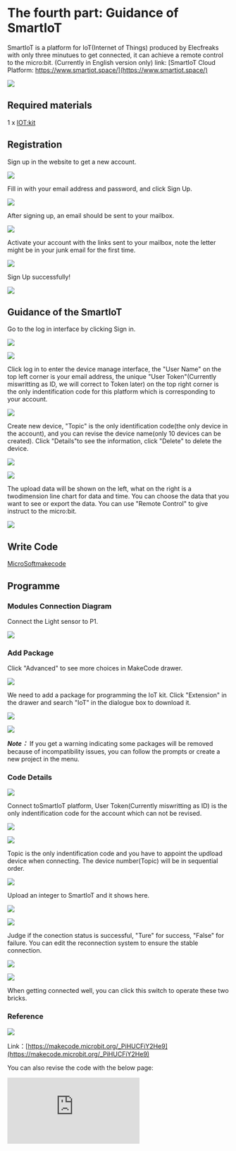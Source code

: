 ﻿#  The fourth part: Guidance of SmartIoT

 SmartIoT is a platform for IoT(Internet of Things) produced by Elecfreaks with only three minutues to get connected, it can achieve a remote control to the micro:bit. (Currently in English version only)
 link: [SmartIoT Cloud Platform: https://www.smartiot.space/](https://www.smartiot.space/)

![](https://wiki-media-ef.oss-cn-hongkong.aliyuncs.com/docs/microbit/wisdom-life/microbit-smart-life-kit/images/smartiot_01.jpg)

## Required materials


 1 x [IOT:kit](https://www.elecfreaks.com/micro-bit-smart-science-iot-kit.html)


## Registration

 Sign up in the website to get a new account.

![](https://wiki-media-ef.oss-cn-hongkong.aliyuncs.com/docs/microbit/wisdom-life/microbit-smart-life-kit/images/smartiot_02.jpg)

 Fill in with your email address and password, and click Sign Up.

![](https://wiki-media-ef.oss-cn-hongkong.aliyuncs.com/docs/microbit/wisdom-life/microbit-smart-life-kit/images/smartiot_03.jpg)

 After signing up, an email should be sent to your mailbox.

![](https://wiki-media-ef.oss-cn-hongkong.aliyuncs.com/docs/microbit/wisdom-life/microbit-smart-life-kit/images/smartiot_04.jpg)

 Activate your account with the links sent to your mailbox, note the letter might be in your junk email for the first time.

![](https://wiki-media-ef.oss-cn-hongkong.aliyuncs.com/docs/microbit/wisdom-life/microbit-smart-life-kit/images/smartiot_05.jpg)

 Sign Up successfully!

![](https://wiki-media-ef.oss-cn-hongkong.aliyuncs.com/docs/microbit/wisdom-life/microbit-smart-life-kit/images/smartiot_06.jpg)

## Guidance of the SmartIoT

 Go to the log in interface by clicking Sign in.

![](https://wiki-media-ef.oss-cn-hongkong.aliyuncs.com/docs/microbit/wisdom-life/microbit-smart-life-kit/images/smartiot_01.jpg)

![](https://wiki-media-ef.oss-cn-hongkong.aliyuncs.com/i18n/en/docusaurus-plugin-content-docs/current/microbit/wisdom-life/microbit-smart-science-iot-kit/images/smartiot_08.jpg)

 Click log in to enter the device manage interface, the "User Name" on the top left corner is your email address, the unique "User Token"(Currently miswritting as ID, we will correct to Token later) on the top right corner is the only indentification code for this platform which is corresponding to your account.


![](https://wiki-media-ef.oss-cn-hongkong.aliyuncs.com/i18n/en/docusaurus-plugin-content-docs/current/microbit/wisdom-life/microbit-smart-science-iot-kit/images/smartiot_09.jpg)

 Create new device, "Topic" is the only identification code(the only device in the account), and you can revise the device name(only 10 devices can be created).
 Click "Details"to see the information, click "Delete" to delete the device.


![](https://wiki-media-ef.oss-cn-hongkong.aliyuncs.com/i18n/en/docusaurus-plugin-content-docs/current/microbit/wisdom-life/microbit-smart-science-iot-kit/images/smartiot_10.jpg)

![](https://wiki-media-ef.oss-cn-hongkong.aliyuncs.com/i18n/en/docusaurus-plugin-content-docs/current/microbit/wisdom-life/microbit-smart-science-iot-kit/images/smartiot_11.jpg)

 The upload data will be shown on the left, what on the right is a twodimension line chart for data and time. You can choose the data that you want to see or export the data.
 You can use "Remote Control" to give instruct to the micro:bit.

![](https://wiki-media-ef.oss-cn-hongkong.aliyuncs.com/i18n/en/docusaurus-plugin-content-docs/current/microbit/wisdom-life/microbit-smart-science-iot-kit/images/smartiot_12.jpg)

## Write Code


[MicroSoftmakecode](https://makecode.microbit.org/#)

## Programme

### Modules Connection Diagram
 Connect the Light sensor to P1.

![](https://wiki-media-ef.oss-cn-hongkong.aliyuncs.com/i18n/en/docusaurus-plugin-content-docs/current/microbit/wisdom-life/microbit-smart-science-iot-kit/images/case_ts_17.png)

### Add Package
 Click "Advanced" to see more choices in MakeCode drawer.

![](https://wiki-media-ef.oss-cn-hongkong.aliyuncs.com/i18n/en/docusaurus-plugin-content-docs/current/microbit/wisdom-life/microbit-smart-science-iot-kit/images/iot_bit_11.jpg)

 We need to add a package for programming the IoT kit. Click "Extension" in the drawer and search "IoT" in the dialogue box to download it.

![](https://wiki-media-ef.oss-cn-hongkong.aliyuncs.com/i18n/en/docusaurus-plugin-content-docs/current/microbit/wisdom-life/microbit-smart-science-iot-kit/images/iot_bit_12.jpg)


![](https://wiki-media-ef.oss-cn-hongkong.aliyuncs.com/i18n/en/docusaurus-plugin-content-docs/current/microbit/wisdom-life/microbit-smart-science-iot-kit/images/smartiot_13.jpg)

***Note：*** If you get a warning indicating some packages will be removed because of incompatibility issues, you can follow the prompts or create a new project in the menu.



### Code Details

![](https://wiki-media-ef.oss-cn-hongkong.aliyuncs.com/i18n/en/docusaurus-plugin-content-docs/current/microbit/wisdom-life/microbit-smart-science-iot-kit/images/smartiot_14.jpg)

Connect toSmartIoT platform, User Token(Currently miswritting as ID) is the only indentification code for the account which can not be revised.

![](https://wiki-media-ef.oss-cn-hongkong.aliyuncs.com/i18n/en/docusaurus-plugin-content-docs/current/microbit/wisdom-life/microbit-smart-science-iot-kit/images/smartiot_15.jpg)

![](https://wiki-media-ef.oss-cn-hongkong.aliyuncs.com/i18n/en/docusaurus-plugin-content-docs/current/microbit/wisdom-life/microbit-smart-science-iot-kit/images/smartiot_16.jpg)

Topic is the only indentification code and you have to appoint the updload device when connecting. The device number(Topic) will be in sequential order.


![](https://wiki-media-ef.oss-cn-hongkong.aliyuncs.com/i18n/en/docusaurus-plugin-content-docs/current/microbit/wisdom-life/microbit-smart-science-iot-kit/images/smartiot_17.jpg)

Upload an integer to SmartIoT and it shows here.

![](https://wiki-media-ef.oss-cn-hongkong.aliyuncs.com/i18n/en/docusaurus-plugin-content-docs/current/microbit/wisdom-life/microbit-smart-science-iot-kit/images/smartiot_18.jpg)


![](https://wiki-media-ef.oss-cn-hongkong.aliyuncs.com/i18n/en/docusaurus-plugin-content-docs/current/microbit/wisdom-life/microbit-smart-science-iot-kit/images/smartiot_19.jpg)

Judge if the conection status is successful, "Ture" for success, "False" for failure.
You can edit the reconnection system to ensure the stable connection.


![](https://wiki-media-ef.oss-cn-hongkong.aliyuncs.com/i18n/en/docusaurus-plugin-content-docs/current/microbit/wisdom-life/microbit-smart-science-iot-kit/images/smartiot_20.jpg)

![](https://wiki-media-ef.oss-cn-hongkong.aliyuncs.com/i18n/en/docusaurus-plugin-content-docs/current/microbit/wisdom-life/microbit-smart-science-iot-kit/images/smartiot_21.jpg)

When getting connected well, you can click this switch to operate these two bricks.

### Reference

![](https://wiki-media-ef.oss-cn-hongkong.aliyuncs.com/i18n/en/docusaurus-plugin-content-docs/current/microbit/wisdom-life/microbit-smart-science-iot-kit/images/smartiot_22.png)

Link：[https://makecode.microbit.org/_PiHUCFiY2He9](https://makecode.microbit.org/_PiHUCFiY2He9)

You can also revise the code with the below page:

<div
    style={{
        position: 'relative',
        paddingBottom: '60%',
        overflow: 'hidden',
    }}
>
    <iframe
        src="https://makecode.microbit.org/_PiHUCFiY2He9"
        frameborder="0"
        sandbox="allow-popups allow-forms allow-scripts allow-same-origin"
        style={{
            position: 'absolute',
            width: '100%',
            height: '100%',
        }}
    />
</div>

### Result

Connect WIFI when on start.
Continuously judge if the WIFI is connected successfully, if yes, a big icon will be shown or it continues connecting.
Continuously judge if the connection to SmartIoT is ready, if yes, a small icon will be shown or it continues connecting.
Continuously judge if the connection to SmartIoT is a success, if yes, the data(given by the light sensor connected to P1) will be uploaded.
If the switch of the platform is on, it plays a music of “Power Up”
If the switch of the platform is off, it plays a music of “Power Down”
